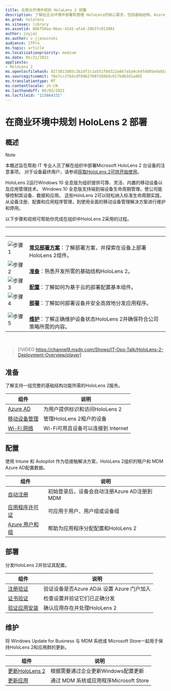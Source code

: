 ```yaml
---
title: 在商业环境中规划 HoloLens 2 部署
description: 了解在企业环境中部署和管理 HoloLens的核心需求，包括基础结构、Azure Active Directory 和移动设备管理。
ms.prod: hololens
ms.sitesec: library
ms.assetid: 88bf50aa-0bac-4142-afa4-20b37c013001
author: joyjaz
ms.author: v-jjaswinski
audience: ITPro
ms.topic: article
ms.localizationpriority: medium
ms.date: 05/21/2021
appliesto:
- HoloLens 2
ms.openlocfilehash: 8273813d85c3b2df2c1a551fb0322a867a5a9c64fdd05e9a85a2097b1590fb62
ms.sourcegitcommit: f8e7cc2fbdcdf8962700fd50b9c017bd83d1ad65
ms.translationtype: MT
ms.contentlocale: zh-CN
ms.lasthandoff: 08/05/2021
ms.locfileid: "115664331"
---
```

# <a name="planning-hololens-2-deployment-in-a-commercial-environment"></a>在商业环境中规划 HoloLens 2 部署

## <a name="overview"></a>概述

> [!NOTE]
> 本概述旨在帮助 IT 专业人员了解在组织中部署Microsoft HoloLens 2 台设备的注意事项。 对于设备最终用户，请参阅[获取HoloLens 2可供开始使用](hololens2-setup.md)。

HoloLens 2运行Windows 10 全息版为组织提供可靠、灵活、内置的移动设备以及应用管理技术。 Windows 10 全息版支持端到端设备生命周期管理，使公司能够控制其设备、数据和应用。 这些HoloLens 2可以轻松纳入标准生命周期实践，从设备注册、配置和应用程序管理，到使用全面的移动设备管理解决方案进行维护和停用。

以下步骤和视频可帮助你完成在组织中HoloLens 2采用的过程。

| &nbsp; | &nbsp; |
|--|--|
| ![步骤 1](images/1green.png)| <br/> **[常见部署方案](hololens-requirements.md)**：了解部署方案，并探索在设备上部署HoloLens 2组件。 |
| ![步骤 2](images/2green.png)| <br/> **[准备](#prepare)**：熟悉开发所需的基础结构HoloLens 2。 |
| ![步骤 3](images/3green.png) | <br/> **[配置](#configure)**：了解如何为基于云的部署配置基本组件。 |
| ![步骤 4](images/4green.png) | <br/> **[部署](#deploy)**：了解如何部署设备并安全高效地分发应用程序。 |
| ![步骤 5](images/5green.png) | <br/> **[维护](#maintain)**：了解正确维护设备状态HoloLens 2并确保符合公司策略所需的内容。 |

<br/>

> [!VIDEO https://channel9.msdn.com/Shows/IT-Ops-Talk/HoloLens-2-Deployment-Overview/player]

## <a name="prepare"></a>准备

了解支持一组完整的基础结构功能所需的HoloLens 2服务。

| 组件 | 说明 |
|-----------|------------|
| [Azure AD](hololens-identity.md) | 为用户提供标识和访问HoloLens 2  |
| [移动设备管理](hololens-mdm-configure.md)| 管理HoloLens 2租户的设备  |
| [Wi-Fi 网络](hololens-commercial-infrastructure.md)| Wi-Fi可用且设备可以连接到 Internet  |

## <a name="configure"></a>配置

使用 Intune 和 Autopilot 作为低接触解决方案，HoloLens 2组织的租户和 MDM Azure AD配置数据。

| 组件 | 说明 |
|-----------|------------|
| [自动注册](hololens-enroll-mdm.md#auto-enrollment-in-mdm) | 初始登录后，设备会自动注册Azure AD注册到 MDM  |
| [应用程序许可证](hololens2-cloud-connected-configure.md#application-licenses)| 可应用于用户、用户组或设备组  |
| [Azure 用户和组](hololens2-cloud-connected-configure.md#azure-users-and-groups) | 帮助为应用程序分配配置和HoloLens 2  |

## <a name="deploy"></a>部署

分发HoloLens 2并验证其配置。 

| 组件 | 说明 |
|-----------|------------|
| [注册验证](hololens2-corp-connected-deploy.md#enrollment-validation) | 验证设备是否Azure AD从 设置 Azure 门户加入 |
| [证书验证](hololens2-corp-connected-deploy.md#wi-fi-certificate-validation) | 检查设置并验证它们已正确分发 |
| [验证应用安装](hololens2-corp-connected-deploy.md#validate-lob-app-install) | 确认应用存在并处理HoloLens 2 |

## <a name="maintain"></a>维护

将 Windows Update for Business 与 MDM 系统或 Microsoft Store一起用于保持HoloLens 2和应用群的更新。

| 组件 | 说明 |
|-----------|------------|
| [更新HoloLens 2](hololens-updates.md) | 根据需要通过企业更新Windows配置更新 |
| [更新应用](app-deploy-overview.md) | 通过 MDM 系统或应用程序Microsoft Store

